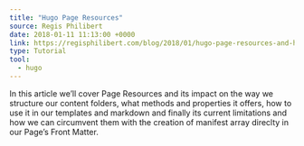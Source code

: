 ```yaml
---
title: "Hugo Page Resources"
source: Regis Philibert
date: 2018-01-11 11:13:00 +0000
link: https://regisphilibert.com/blog/2018/01/hugo-page-resources-and-how-to-use-them/
type: Tutorial
tool:
  - hugo
---
```

In this article we’ll cover Page Resources and its impact on the way we structure our content folders, what methods and properties it offers, how to use it in our templates and markdown and finally its current limitations and how we can circumvent them with the creation of manifest array direclty in our Page’s Front Matter.





